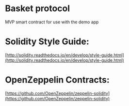 # Basket protocol

MVP smart contract for use with the demo app

# Solidity Style Guide:
[http://solidity.readthedocs.io/en/develop/style-guide.html](http://solidity.readthedocs.io/en/develop/style-guide.html)

# OpenZeppelin Contracts:
[https://github.com/OpenZeppelin/zeppelin-solidity](https://github.com/OpenZeppelin/zeppelin-solidity)
